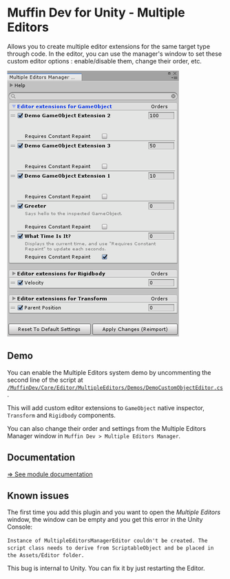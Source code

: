 # Muffin Dev for Unity - Multiple Editors

Allows you to create multiple editor extensions for the same target type through code. In the editor, you can use the manager's window to set these custom editor options : enable/disable them, change their order, etc.

![Preview of the Multiple Editors Manager window](./Documentation~/Images/multiple-editors-manager-window.png)

## Demo

You can enable the Multiple Editors system demo by uncommenting the second line of the script at [`/MuffinDev/Core/Editor/MultipleEditors/Demos/DemoCustomObjectEditor.cs`](./Editor/Demos/DemoCustomObjectEditor.cs).

This will add custom editor extensions to `GameObject` native inspector, `Transform` and `Rigidbody` components.

You can also change their order and settings from the Multiple Editors Manager window in `Muffin Dev > Multiple Editors Manager`.

## Documentation

[=> See module documentation](./Documentation~/README.md)

## Known issues

The first time you add this plugin and you want to open the *Multiple Editors* window, the window can be empty and you get this error in the Unity Console:

`Instance of MultipleEditorsManagerEditor couldn't be created. The script class needs to derive from ScriptableObject and be placed in the Assets/Editor folder.`

This bug is internal to Unity. You can fix it by just restarting the Editor.
